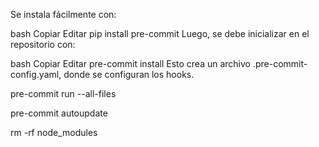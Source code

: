 Se instala fácilmente con:

bash
Copiar
Editar
pip install pre-commit
Luego, se debe inicializar en el repositorio con:

bash
Copiar
Editar
pre-commit install
Esto crea un archivo .pre-commit-config.yaml, donde se configuran los hooks.

pre-commit run --all-files

pre-commit autoupdate

rm -rf node_modules
